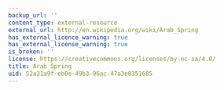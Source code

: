```yaml
---
backup_url: ''
content_type: external-resource
external_url: http://en.wikipedia.org/wiki/Arab_Spring
has_external_licence_warning: true
has_external_license_warning: true
is_broken: ''
license: https://creativecommons.org/licenses/by-nc-sa/4.0/
title: Arab Spring
uid: 52a31a9f-eb0e-49b3-96ac-47a3e8351685
---
```

